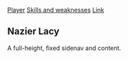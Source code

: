 <html lang="en">
<head>
<title>CSS Template</title>
<meta charset="utf-8">
<meta name="viewport" content="width=device-width, initial-scale=1">
<style>
* {
  box-sizing: border-box;
}

body {
  margin: 0;
  font-family: Arial, Helvetica, sans-serif;
}

/* Style the side navigation */
.sidenav {
  height: 100%;
  width: 200px;
  position: fixed;
  z-index: 1;
  top: 0;
  left: 0;
  background-color: #111;
  overflow-x: hidden;
}


/* Side navigation links */
.sidenav a {
  color: white;
  padding: 16px;
  text-decoration: none;
  display: block;
}

/* Change color on hover */
.sidenav a:hover {
  background-color: #ddd;
  color: black;
}

/* Style the content */
.content {
  margin-left: 200px;
  padding-left: 20px;
}
</style>
</head>
<body>

<div class="sidenav">
  <a href="https://github.com/NazierLacy1/Nazier-lacy-Portfolio/blob/master/Player">Player</a>
  <a href="#">Skills and weaknesses</a>
  <a href="#">Link</a>
</div>

<div class="content">
  <h2>Nazier Lacy</h2>
  <p>A full-height, fixed sidenav and content.</p>
</div>
  
  <script type="application/ld+json">
{
  "@context": "https://schema.org/", 
  "@type": "BreadcrumbList", 
  "itemListElement": [{
    "@type": "ListItem", 
    "position": 1, 
    "name": "Person",
    "item": "https://nazierlacy1.github.io/Nazier-lacy-Portfolio/"  
  },{
    "@type": "ListItem", 
    "position": 2, 
    "name": "Nazier Lacy",
    "item": "https://nazierlacy1.github.io/Nazier-lacy-Portfolio/"  
  }]
}
</script>
  
</body>
</html>
